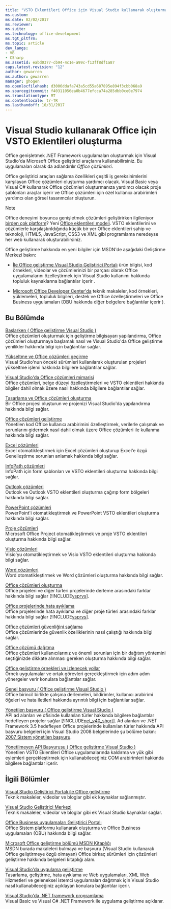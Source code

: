```yaml
---
title: "VSTO Eklentileri Office için Visual Studio kullanarak oluşturma | Microsoft Docs"
ms.custom: 
ms.date: 02/02/2017
ms.reviewer: 
ms.suite: 
ms.technology: office-development
ms.tgt_pltfrm: 
ms.topic: article
dev_langs:
- VB
- CSharp
ms.assetid: eabd0377-cb94-4c1e-a99c-f13ff8df1a87
caps.latest.revision: "12"
author: gewarren
ms.author: gewarren
manager: ghogen
ms.openlocfilehash: d3006ddafa743a5cd55a687895e894f3cbb068a9
ms.sourcegitcommit: f40311056ea0b4677efcca74a285dbb0ce0e7974
ms.translationtype: MT
ms.contentlocale: tr-TR
ms.lasthandoff: 10/31/2017
---
```

# <a name="create-vsto-add-ins-for-office-by-using-visual-studio"></a>Visual Studio kullanarak Office için VSTO Eklentileri oluşturma
  Office genişletmek .NET Framework uygulamaları oluşturmak için Visual Studio'da Microsoft Office geliştirici araçlarını kullanabilirsiniz. Bu uygulamaları olarak da adlandırılır *Office çözümleri*.  
  
 Office geliştirici araçları sağlama özellikleri çeşitli iş gereksinimlerini karşılayan Office çözümleri oluşturma yardımcı olacak. Visual Basic veya Visual C# kullanarak Office çözümleri oluşturmanıza yardımcı olacak proje şablonları araçlar içerir ve Office çözümleri için özel kullanıcı arabirimleri yardımcı olan görsel tasarımcılar oluşturun.  
  
> [!NOTE]  
>  Office deneyimi boyunca genişletmek çözümleri geliştirirken ilgileniyor [birden çok platform](https://dev.office.com/add-in-availability)? Yeni [Office eklentileri modeli](https://dev.office.com/docs/add-ins/overview/office-add-ins). VSTO eklentilerini ve çözümlerle karşılaştırıldığında küçük bir yer Office eklentileri sahip ve teknoloji, HTML5, JavaScript, CSS3 ve XML gibi programlama neredeyse her web kullanarak oluşturabilirsiniz.  
  
 Office geliştirme hakkında en yeni bilgiler için MSDN'de aşağıdaki Geliştirme Merkezi bakın:  
  
-   [İle Office geliştirme Visual Studio Geliştirici Portalı](http://go.microsoft.com/fwlink/?LinkId=123844) ürün bilgisi, kod örnekleri, videolar ve çözümlerinizi bir parçası olarak Office uygulamalarını özelleştirmek için Visual Studio kullanımı hakkında topluluk kaynaklarına bağlantılar içerir .  
  
-   [Microsoft Office Developer Center'da](http://go.microsoft.com/fwlink/?LinkId=83467) teknik makaleler, kod örnekleri, yüklemeleri, topluluk bilgileri, destek ve Office özelleştirmeleri ve Office Business uygulamaları (OBU hakkında diğer belgelere bağlantılar içerir ).  
  
## <a name="in-this-section"></a>Bu Bölümde  
 [Başlarken &#40; Office geliştirme Visual Studio &#41;](../vsto/getting-started-office-development-in-visual-studio.md)  
 Office çözümleri oluşturmak için geliştirme bilgisayarı yapılandırma, Office çözümleri oluşturmaya başlamak nasıl ve Visual Studio'da Office geliştirme yenilikler hakkında bilgi için bağlantılar sağlar.  
  
 [Yükseltme ve Office çözümleri geçirme](../vsto/upgrading-and-migrating-office-solutions.md)  
 Visual Studio'nun önceki sürümleri kullanılarak oluşturulan projeleri yükseltme işlemi hakkında bilgilere bağlantılar sağlar.  
  
 [Visual Studio'da Office çözümleri mimarisi](../vsto/architecture-of-office-solutions-in-visual-studio.md)  
 Office çözümleri, belge düzeyi özelleştirmeleri ve VSTO eklentileri hakkında bilgiler dahil olmak üzere nasıl hakkında bilgilere bağlantılar sağlar.  
  
 [Tasarlama ve Office çözümleri oluşturma](../vsto/designing-and-creating-office-solutions.md)  
 Bir Office projesi oluşturun ve projenizi Visual Studio'da yapılandırma hakkında bilgi sağlar.  
  
 [Office çözümleri geliştirme](../vsto/developing-office-solutions.md)  
 Yönetilen kod Office kullanıcı arabirimini özelleştirmek, verilerle çalışmak ve sorunlarını gidermek nasıl dahil olmak üzere Office çözümleri ile kullanma hakkında bilgi sağlar.  
  
 [Excel çözümleri](../vsto/excel-solutions.md)  
 Excel otomatikleştirmek için Excel çözümleri oluşturup Excel'e özgü Genelleştirme sorunları anlamak hakkında bilgi sağlar.  
  
 [InfoPath çözümleri](../vsto/infopath-solutions.md)  
 InfoPath için form şablonları ve VSTO eklentileri oluşturma hakkında bilgi sağlar.  
  
 [Outlook çözümleri](../vsto/outlook-solutions.md)  
 Outlook ve Outlook VSTO eklentileri oluşturma çağırıp form bölgeleri hakkında bilgi sağlar.  
  
 [PowerPoint çözümleri](../vsto/powerpoint-solutions.md)  
 PowerPoint'i otomatikleştirmek ve PowerPoint VSTO eklentileri oluşturma hakkında bilgi sağlar.  
  
 [Proje çözümleri](../vsto/project-solutions.md)  
 Microsoft Office Project otomatikleştirmek ve proje VSTO eklentileri oluşturma hakkında bilgi sağlar.  
  
 [Visio çözümleri](../vsto/visio-solutions.md)  
 Visio'yu otomatikleştirmek ve Visio VSTO eklentileri oluşturma hakkında bilgi sağlar.  
  
 [Word çözümleri](../vsto/word-solutions.md)  
 Word otomatikleştirmek ve Word çözümleri oluşturma hakkında bilgi sağlar.  
  
 [Office çözümleri oluşturma](../vsto/building-office-solutions.md)  
 Office projeleri ve diğer türleri projelerinde derleme arasındaki farklar hakkında bilgi sağlar [!INCLUDE[vsprvs](../sharepoint/includes/vsprvs-md.md)].  
  
 [Office projelerinde hata ayıklama](../vsto/debugging-office-projects.md)  
 Office projelerinde hata ayıklama ve diğer proje türleri arasındaki farklar hakkında bilgi sağlar [!INCLUDE[vsprvs](../sharepoint/includes/vsprvs-md.md)].  
  
 [Office çözümleri güvenliğini sağlama](../vsto/securing-office-solutions.md)  
 Office çözümlerinde güvenlik özelliklerinin nasıl çalıştığı hakkında bilgi sağlar.  
  
 [Office çözümü dağıtma](../vsto/deploying-an-office-solution.md)  
 Office çözümleri kullanıcılarınız ve önemli sorunları için bir dağıtım yöntemini seçtiğinizde dikkate alınması gereken oluşturma hakkında bilgi sağlar.  
  
 [Office geliştirme örnekleri ve izlenecek yollar](../vsto/office-development-samples-and-walkthroughs.md)  
 Örnek uygulamalar ve ortak görevleri gerçekleştirmek için adım adım yönergeler verir konulara bağlantılar sağlar.  
  
 [Genel başvuru &#40; Office geliştirme Visual Studio &#41;](../vsto/general-reference-office-development-in-visual-studio.md)  
 Office birincil birlikte çalışma derlemeleri, bildirimler, kullanıcı arabirimi öğeleri ve hata iletileri hakkında ayrıntılı bilgi için bağlantılar sağlar.  
  
 [Yönetilen başvuru &#40; Office geliştirme Visual Studio &#41;](../vsto/managed-reference-office-development-in-visual-studio.md)  
 API ad alanları ve ofisinde kullanılan türler hakkında bilgilere bağlantılar hedefleyen projeler sağlar [!INCLUDE[net_v40_short](../sharepoint/includes/net-v40-short-md.md)]. Ad alanları ve .NET Framework 3.5 hedefleyen Office projelerinde kullanılan türler hakkında API başvuru belgeleri için Visual Studio 2008 belgelerinde şu bölüme bakın: [2007 Sistem yönetilen başvuru](http://go.microsoft.com/fwlink/?LinkId=160658).  
  
 [Yönetilmeyen API Başvurusu &#40; Office geliştirme Visual Studio &#41;](../vsto/unmanaged-api-reference-office-development-in-visual-studio.md)  
 Yönetilen VSTO Eklentileri Office uygulamalarında kaldırma ve yük gibi eylemleri gerçekleştirmek için kullanabileceğiniz COM arabirimleri hakkında bilgilere bağlantılar içerir.  
  
## <a name="related-sections"></a>İlgili Bölümler  
 [Visual Studio Geliştirici Portalı ile Office geliştirme](http://go.microsoft.com/fwlink/?LinkId=123844)  
 Teknik makaleler, videolar ve bloglar gibi ek kaynaklar sağlanmıştır.  
  
 [Visual Studio Geliştirici Merkezi](http://go.microsoft.com/fwlink/?LinkID=99124)  
 Teknik makaleler, videolar ve bloglar gibi ek Visual Studio kaynaklar sağlar.  
  
 [Office Business uygulamaları Geliştirici Portalı](http://go.microsoft.com/fwlink/?LinkId=99125)  
 Office Sistem platformu kullanarak oluşturma ve Office Business uygulamaları (OBU) hakkında bilgi sağlar.  
  
 [Microsoft Office geliştirme bölümü MSDN Kitaplığı](http://go.microsoft.com/fwlink/?LinkId=149870)  
 MSDN burada makaleleri bulmaya ve başvuru (Visual Studio kullanarak Office geliştirmeye özgü olmayan) Office birkaç sürümleri için çözümleri geliştirme hakkında belgeleri kitaplığı alanı.  
  
 [Visual Studio'da uygulama geliştirme](http://msdn.microsoft.com/en-us/97490c1b-a247-41fb-8f2c-bc4c201eff68)  
 Tasarlama, geliştirme, hata ayıklama ve Web uygulamaları, XML Web Hizmetleri ve geleneksel istemci uygulamaları dağıtmak için Visual Studio nasıl kullanabileceğiniz açıklayan konulara bağlantılar içerir.  
  
 [Visual Studio'da .NET framework programlama](http://msdn.microsoft.com/en-us/f3f63195-82c6-48e8-a4a0-612810e7d093)  
 Visual Basic ve Visual C# .NET Framework ile uygulama geliştirme açıklanır.  
  
  
